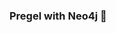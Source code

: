 ### Pregel with Neo4j 🚀



































































































































 
























































































